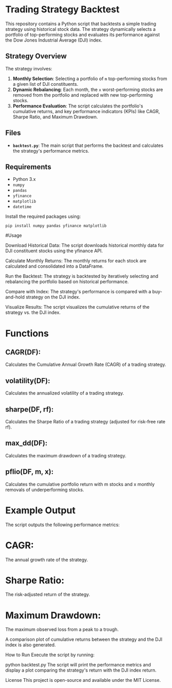 # Trading Strategy Backtest

This repository contains a Python script that backtests a simple trading strategy using historical stock data. The strategy dynamically selects a portfolio of top-performing stocks and evaluates its performance against the Dow Jones Industrial Average (DJI) index.

## Strategy Overview

The strategy involves:
1. **Monthly Selection**: Selecting a portfolio of `m` top-performing stocks from a given list of DJI constituents.
2. **Dynamic Rebalancing**: Each month, the `x` worst-performing stocks are removed from the portfolio and replaced with new top-performing stocks.
3. **Performance Evaluation**: The script calculates the portfolio's cumulative returns, and key performance indicators (KPIs) like CAGR, Sharpe Ratio, and Maximum Drawdown.

## Files

- **`backtest.py`**: The main script that performs the backtest and calculates the strategy's performance metrics.

## Requirements

- Python 3.x
- `numpy`
- `pandas`
- `yfinance`
- `matplotlib`
- `datetime`

Install the required packages using:

```
pip install numpy pandas yfinance matplotlib
```
#Usage

Download Historical Data: The script downloads historical monthly data for DJI constituent stocks using the yfinance API.

Calculate Monthly Returns: The monthly returns for each stock are calculated and consolidated into a DataFrame.

Run the Backtest: The strategy is backtested by iteratively selecting and rebalancing the portfolio based on historical performance.

Compare with Index: The strategy's performance is compared with a buy-and-hold strategy on the DJI index.

Visualize Results: The script visualizes the cumulative returns of the strategy vs. the DJI index.

# Functions
## CAGR(DF):
Calculates the Cumulative Annual Growth Rate (CAGR) of a trading strategy.
## volatility(DF): 
Calculates the annualized volatility of a trading strategy.
## sharpe(DF, rf): 
Calculates the Sharpe Ratio of a trading strategy (adjusted for risk-free rate rf).
## max_dd(DF): 
Calculates the maximum drawdown of a trading strategy.
## pflio(DF, m, x): 
Calculates the cumulative portfolio return with m stocks and x monthly removals of underperforming stocks.
# Example Output
The script outputs the following performance metrics:

# CAGR: 
The annual growth rate of the strategy.
# Sharpe Ratio: 
The risk-adjusted return of the strategy.
# Maximum Drawdown: 
The maximum observed loss from a peak to a trough.

A comparison plot of cumulative returns between the strategy and the DJI index is also generated.

How to Run
Execute the script by running:

python backtest.py
The script will print the performance metrics and display a plot comparing the strategy's return with the DJI index return.

License
This project is open-source and available under the MIT License.
